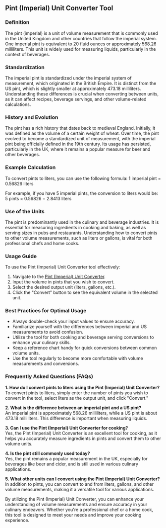 ## Pint (Imperial) Unit Converter Tool

### Definition
The pint (imperial) is a unit of volume measurement that is commonly used in the United Kingdom and other countries that follow the imperial system. One imperial pint is equivalent to 20 fluid ounces or approximately 568.26 milliliters. This unit is widely used for measuring liquids, particularly in the context of beverages.

### Standardization
The imperial pint is standardized under the imperial system of measurement, which originated in the British Empire. It is distinct from the US pint, which is slightly smaller at approximately 473.18 milliliters. Understanding these differences is crucial when converting between units, as it can affect recipes, beverage servings, and other volume-related calculations.

### History and Evolution
The pint has a rich history that dates back to medieval England. Initially, it was defined as the volume of a certain weight of wheat. Over time, the pint evolved to become a standardized unit of measurement, with the imperial pint being officially defined in the 19th century. Its usage has persisted, particularly in the UK, where it remains a popular measure for beer and other beverages.

### Example Calculation
To convert pints to liters, you can use the following formula:
1 imperial pint = 0.56826 liters

For example, if you have 5 imperial pints, the conversion to liters would be:
5 pints × 0.56826 = 2.8413 liters

### Use of the Units
The pint is predominantly used in the culinary and beverage industries. It is essential for measuring ingredients in cooking and baking, as well as serving sizes in pubs and restaurants. Understanding how to convert pints to other volume measurements, such as liters or gallons, is vital for both professional chefs and home cooks.

### Usage Guide
To use the Pint (Imperial) Unit Converter tool effectively:
1. Navigate to the [Pint (Imperial) Unit Converter](https://www.inayam.co/unit-converter/volume).
2. Input the volume in pints that you wish to convert.
3. Select the desired output unit (liters, gallons, etc.).
4. Click the "Convert" button to see the equivalent volume in the selected unit.

### Best Practices for Optimal Usage
- Always double-check your input values to ensure accuracy.
- Familiarize yourself with the differences between imperial and US measurements to avoid confusion.
- Utilize the tool for both cooking and beverage serving conversions to enhance your culinary skills.
- Keep a reference chart handy for quick conversions between common volume units.
- Use the tool regularly to become more comfortable with volume measurements and conversions.

### Frequently Asked Questions (FAQs)

**1. How do I convert pints to liters using the Pint (Imperial) Unit Converter?**  
To convert pints to liters, simply enter the number of pints you wish to convert in the tool, select liters as the output unit, and click "Convert."

**2. What is the difference between an imperial pint and a US pint?**  
An imperial pint is approximately 568.26 milliliters, while a US pint is about 473.18 milliliters. This difference is important when measuring liquids.

**3. Can I use the Pint (Imperial) Unit Converter for cooking?**  
Yes, the Pint (Imperial) Unit Converter is an excellent tool for cooking, as it helps you accurately measure ingredients in pints and convert them to other volume units.

**4. Is the pint still commonly used today?**  
Yes, the pint remains a popular measurement in the UK, especially for beverages like beer and cider, and is still used in various culinary applications.

**5. What other units can I convert using the Pint (Imperial) Unit Converter?**  
In addition to pints, you can convert to and from liters, gallons, and other volume measurements, making it a versatile tool for various applications.

By utilizing the Pint (Imperial) Unit Converter, you can enhance your understanding of volume measurements and ensure accuracy in your culinary endeavors. Whether you're a professional chef or a home cook, this tool is designed to meet your needs and improve your cooking experience.